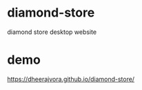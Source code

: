 # diamond-store
diamond store desktop website 


# demo

https://dheerajvora.github.io/diamond-store/
